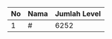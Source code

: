 | No | Nama            | Jumlah Level |
|----|-----------------|--------------|
| 1  | #    |    6252        |
